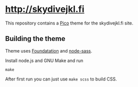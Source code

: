 # http://skydivejkl.fi

This repository contains a [Pico][] theme for the skydivejkl.fi site.

## Building the theme

Theme uses [Foundatation](http://foundation.zurb.com/) and [node-sass](https://github.com/andrew/node-sass).

Install node.js and GNU Make and run

    make

After first run you can just use `make scss` to build CSS.

[Pico]: http://pico.dev7studios.com/
